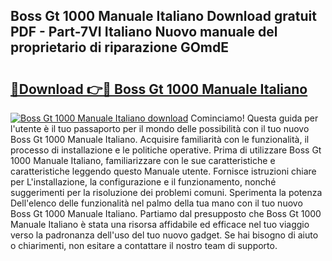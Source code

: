 ## Boss Gt 1000 Manuale Italiano Download gratuit PDF - Part-7VI Italiano Nuovo manuale del proprietario di riparazione GOmdE

# <h2><a href="http://dfeuc3.blite.top/?on=Boss+Gt+1000+Manuale+Italiano">🔗Download 👉🔴 Boss Gt 1000 Manuale Italiano</a></h2>

[![Boss Gt 1000 Manuale Italiano download](https://i.imgur.com/lujVjoI.png)](http://dfeuc3.blite.top/?on=Boss+Gt+1000+Manuale+Italiano)
Cominciamo! Questa guida per l'utente è il tuo passaporto per il mondo delle possibilità con il tuo nuovo Boss Gt 1000 Manuale Italiano. Acquisire familiarità con le funzionalità, il processo di installazione e le politiche operative. Prima di utilizzare Boss Gt 1000 Manuale Italiano, familiarizzare con le sue caratteristiche e caratteristiche leggendo questo Manuale utente. Fornisce istruzioni chiare per L'installazione, la configurazione e il funzionamento, nonché suggerimenti per la risoluzione dei problemi comuni. Sperimenta la potenza Dell'elenco delle funzionalità nel palmo della tua mano con il tuo nuovo Boss Gt 1000 Manuale Italiano. Partiamo dal presupposto che Boss Gt 1000 Manuale Italiano è stata una risorsa affidabile ed efficace nel tuo viaggio verso la padronanza dell'uso del tuo nuovo gadget. Se hai bisogno di aiuto o chiarimenti, non esitare a contattare il nostro team di supporto.
